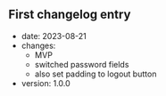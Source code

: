## First changelog entry

- date: 2023-08-21
- changes:
    - MVP
    - switched password fields
    - also set padding to logout button
- version: 1.0.0